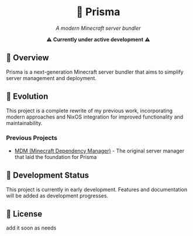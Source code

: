 <div align="center">
  <h1>🌟 Prisma</h1>
  <p><i>A modern Minecraft server bundler</i></p>

  ⚠️ **Currently under active development** ⚠️
</div>

## 📖 Overview
Prisma is a next-generation Minecraft server bundler that aims to simplify server management and deployment.

## 🔄 Evolution
This project is a complete rewrite of my previous work, incorporating modern approaches and NixOS integration for improved functionality and maintainability.

### Previous Projects
- [MDM (Minecraft Dependency Manager)](https://github.com/TOwInOK/Minecraft-Dependency-Manager) - The original server manager that laid the foundation for Prisma

## 🚧 Development Status
This project is currently in early development. Features and documentation will be added as development progresses.

## 📝 License
add it soon as needs
